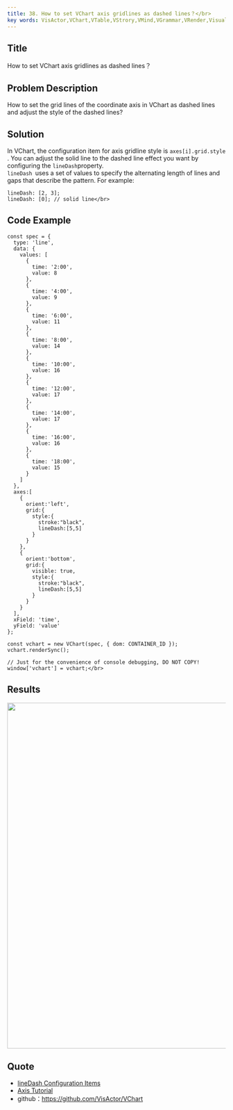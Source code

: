 ```yaml
---
title: 38. How to set VChart axis gridlines as dashed lines？</br>
key words: VisActor,VChart,VTable,VStrory,VMind,VGrammar,VRender,Visualization,Chart,Data,Table,Graph,Gis,LLM
---
```

## Title

How to set VChart axis gridlines as dashed lines？</br>


## Problem Description

How to set the grid lines of the coordinate axis in VChart as dashed lines and adjust the style of the dashed lines?</br>


## Solution

In VChart, the configuration item for axis gridline style is `axes[i].grid.style `. You can adjust the solid line to the dashed line effect you want by configuring the `lineDash`property.</br>
`lineDash `uses a set of values to specify the alternating length of lines and gaps that describe the pattern. For example:</br>
```
lineDash: [2, 3]; 
lineDash: [0]; // solid line</br>
```
## Code Example

```
const spec = {
  type: 'line',
  data: {
    values: [
      {
        time: '2:00',
        value: 8
      },
      {
        time: '4:00',
        value: 9
      },
      {
        time: '6:00',
        value: 11
      },
      {
        time: '8:00',
        value: 14
      },
      {
        time: '10:00',
        value: 16
      },
      {
        time: '12:00',
        value: 17
      },
      {
        time: '14:00',
        value: 17
      },
      {
        time: '16:00',
        value: 16
      },
      {
        time: '18:00',
        value: 15
      }
    ]
  },
  axes:[
    {
      orient:'left',
      grid:{
        style:{
          stroke:"black",
          lineDash:[5,5]
        }
      }
    },
    {
      orient:'bottom',
      grid:{
        visible: true,
        style:{
          stroke:"black",
          lineDash:[5,5]
        }
      }
    }
  ],
  xField: 'time',
  yField: 'value'
};

const vchart = new VChart(spec, { dom: CONTAINER_ID });
vchart.renderSync();

// Just for the convenience of console debugging, DO NOT COPY!
window['vchart'] = vchart;</br>
```


## Results

<img src='https://cdn.jsdelivr.net/gh/xuanhun/articles/visactor/img/SxWmbYou1olBNVx1DjscTW2unYI.gif' alt='' width='1280' height='796'>



## Quote

*  [lineDash Configuration Items](https%3A%2F%2Fvisactor.io%2Fvchart%2Foption%2FbarChart-extensionMark-symbol%23style.lineDash(number%5B%5D))</br>
*  [Axis Tutorial](https%3A%2F%2Fvisactor.io%2Fvchart%2Fguide%2Ftutorial_docs%2FChart_Concepts%2FAxes)</br>
*  github：https://github.com/VisActor/VChart</br>

